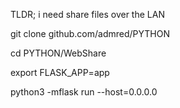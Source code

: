 TLDR; i need share files over the LAN


git clone github.com/admred/PYTHON

cd PYTHON/WebShare

export FLASK_APP=app

python3 -mflask run --host=0.0.0.0
